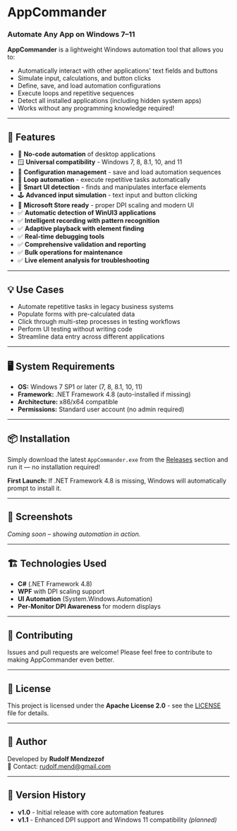 # AppCommander
### Automate Any App on Windows 7–11 
**AppCommander** is a lightweight Windows automation tool that allows you to:
- Automatically interact with other applications' text fields and buttons
- Simulate input, calculations, and button clicks
- Define, save, and load automation configurations
- Execute loops and repetitive sequences
- Detect all installed applications (including hidden system apps)
- Works without any programming knowledge required!

---

## 🔧 Features
- 🧠 **No-code automation** of desktop applications
- 🪟 **Universal compatibility** - Windows 7, 8, 8.1, 10, and 11
- 💾 **Configuration management** - save and load automation sequences
- 🔁 **Loop automation** - execute repetitive tasks automatically
- 🧭 **Smart UI detection** - finds and manipulates interface elements
- 🕹️ **Advanced input simulation** - text input and button clicking
- 🏪 **Microsoft Store ready** - proper DPI scaling and modern UI
- ✅ **Automatic detection of WinUI3 applications**
- ✅ **Intelligent recording with pattern recognition**
- ✅ **Adaptive playback with element finding**
- ✅ **Real-time debugging tools**
- ✅ **Comprehensive validation and reporting**
- ✅ **Bulk operations for maintenance**
- ✅ **Live element analysis for troubleshooting**
---

## 💡 Use Cases
- Automate repetitive tasks in legacy business systems
- Populate forms with pre-calculated data
- Click through multi-step processes in testing workflows
- Perform UI testing without writing code
- Streamline data entry across different applications

---

## 🖥️ System Requirements
- **OS:** Windows 7 SP1 or later (7, 8, 8.1, 10, 11)
- **Framework:** .NET Framework 4.8 (auto-installed if missing)
- **Architecture:** x86/x64 compatible
- **Permissions:** Standard user account (no admin required)

---

## 📦 Installation
Simply download the latest `AppCommander.exe` from the [Releases](https://github.com/rudolfmend/AppCommander.W7-11.WPF/releases) section and run it — no installation required!

**First Launch:** If .NET Framework 4.8 is missing, Windows will automatically prompt to install it.

---

## 📸 Screenshots
*Coming soon – showing automation in action.*

---

## 🏗️ Technologies Used
- **C#** (.NET Framework 4.8)
- **WPF** with DPI scaling support
- **UI Automation** (System.Windows.Automation)
- **Per-Monitor DPI Awareness** for modern displays

---

## 🤝 Contributing
Issues and pull requests are welcome! Please feel free to contribute to making AppCommander even better.

---

## 📝 License
This project is licensed under the **Apache License 2.0** - see the [LICENSE](LICENSE) file for details.

---

## 🙋 Author
Developed by **Rudolf Mendzezof**  
📧 Contact: [rudolf.mend@gmail.com](mailto:rudolf.mend@gmail.com)

---

## 🔄 Version History
- **v1.0** - Initial release with core automation features
- **v1.1** - Enhanced DPI support and Windows 11 compatibility *(planned)*
